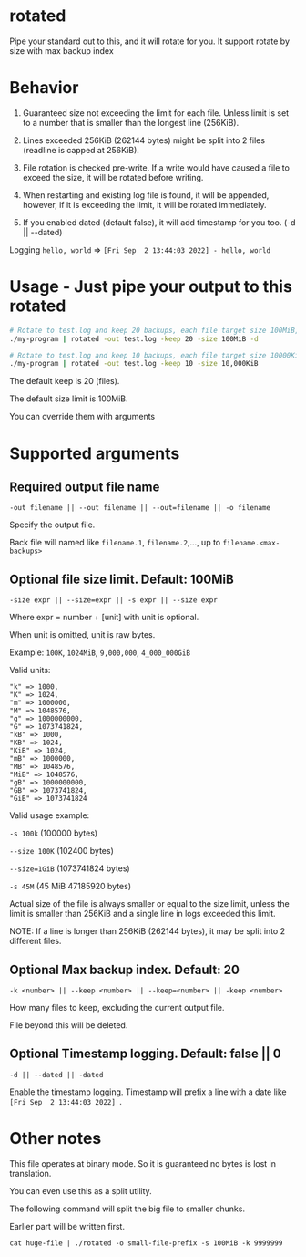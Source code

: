 # rotated
Pipe your standard out to this, and it will rotate for you.
It support rotate by size with max backup index

# Behavior
1. Guaranteed size not exceeding the limit for each file. Unless limit is set to a number that is smaller than the longest line (256KiB).

2. Lines exceeded 256KiB (262144 bytes) might be split into 2 files (readline is capped at 256KiB).

3. File rotation is checked pre-write. If a write would have caused a file to exceed the size, it will be rotated before writing.

4. When restarting and existing log file is found, it will be appended, however, if it is exceeding the limit, it will be rotated immediately.

5. If you enabled dated (default false), it will add timestamp for you too. (-d || --dated)

Logging `hello, world` => `[Fri Sep  2 13:44:03 2022] - hello, world`

# Usage - Just pipe your output to this rotated

```bash
# Rotate to test.log and keep 20 backups, each file target size 100MiB, and prepend timestamp for each line
./my-program | rotated -out test.log -keep 20 -size 100MiB -d

# Rotate to test.log and keep 10 backups, each file target size 10000KiB, and do not prepend timestamp for each line
./my-program | rotated -out test.log -keep 10 -size 10,000KiB
```

The default keep is 20 (files).

The default size limit is 100MiB.

You can override them with arguments

# Supported arguments

## Required output file name
`-out filename || --out filename || --out=filename || -o filename`

Specify the output file. 

Back file will named like `filename.1`, `filename.2`,..., up to `filename.<max-backups>`

## Optional file size limit. Default: 100MiB
`-size expr || --size=expr || -s expr || --size expr`

Where expr = number + [unit] with unit is optional.

When unit is omitted, unit is raw bytes.

Example: `100K`, `1024MiB`, `9,000,000`, `4_000_000GiB`

Valid units: 
```
"k" => 1000,
"K" => 1024,
"m" => 1000000,
"M" => 1048576,
"g" => 1000000000,
"G" => 1073741824,
"kB" => 1000,
"KB" => 1024,
"KiB" => 1024,
"mB" => 1000000,
"MB" => 1048576,
"MiB" => 1048576,
"gB" => 1000000000,
"GB" => 1073741824,
"GiB" => 1073741824
```

Valid usage example:

`-s 100k` (100000 bytes)

`--size 100K` (102400 bytes)

`--size=1GiB` (1073741824 bytes)

`-s 45M` (45 MiB 47185920 bytes)

Actual size of the file is always smaller or equal to the size limit,
unless the limit is smaller than 256KiB and a single line in logs exceeded this limit.


NOTE: If a line is longer than 256KiB (262144 bytes), it may be split into 2 different files.

## Optional Max backup index. Default: 20
`-k <number> || --keep <number> || --keep=<number> || -keep <number>` 

How many files to keep, excluding the current output file.

File beyond this will be deleted.

## Optional Timestamp logging. Default: false || 0
`-d || --dated || -dated`

Enable the timestamp logging. Timestamp will prefix a line with a date like `[Fri Sep  2 13:44:03 2022] `.

# Other notes
This file operates at binary mode. So it is guaranteed no bytes is lost in translation.

You can even use this as a split utility.

The following command will split the big file to smaller chunks. 

Earlier part will be written first.

`cat huge-file | ./rotated -o small-file-prefix -s 100MiB -k 9999999`
